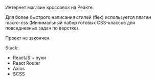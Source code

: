 Интернет магазин кроссовок на Реакте.

Для более быстрого написания стилей (flex) используется плагин macro-css (Минимальный набор готовых CSS-классов для повседневных задач по верстке).

Проект не закончен.

Stack:

* ReactJS + хуки
* React Router
* Axios
* SCSS
